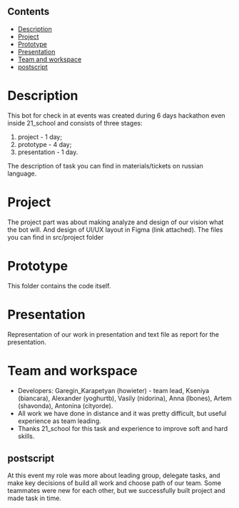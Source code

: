 
## Contents

* [Description](#description) 
* [Project](#project) 
* [Prototype](#prototype) 
* [Presentation](#presentation) 
* [Team and workspace](#team-and-workspace) 
* [postscript](#postscript) 

# Description
This bot for check in at events was created during 6 days hackathon even inside 21_school and consists of three stages:
1. project - 1 day;
2. prototype - 4 day;
3. presentation - 1 day.

The description of task you can find in materials/tickets on russian language.

# Project
The project part was about making analyze and design of our vision what the bot will. And design of UI/UX layout in Figma (link attached).
The files you can find in src/project folder

# Prototype
This folder contains the code itself.

# Presentation
Representation of our work in presentation and text file as report for the presentation. 

# Team and workspace
* Developers: Garegin_Karapetyan (howieter) - team lead, Kseniya (biancara), Alexander (yoghurtb), Vasily (nidorina), Anna (lbones), Artem (shavonda), Antonina (cityorde).
* All work we have done in distance and it was pretty difficult, but useful experience as team leading.
* Thanks 21_school for this task and experience to improve soft and hard skills.

## postscript
At this event my role was more about leading group, delegate tasks, and make key decisions of build all work and choose path of our team. Some teammates were new for each other, but we successfully built project and made task in time.